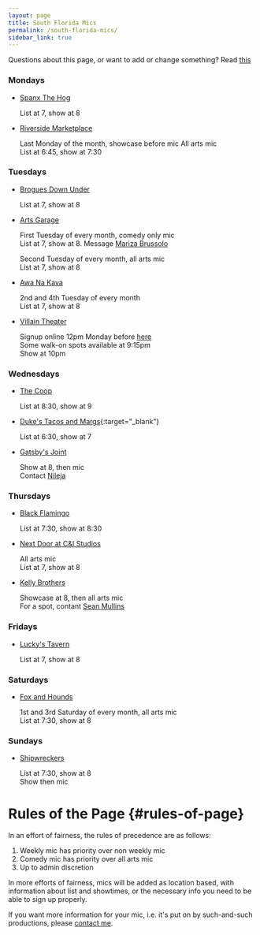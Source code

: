 ```yaml
---
layout: page
title: South Florida Mics
permalink: /south-florida-mics/
sidebar_link: true
---
```

Questions about this page, or want to add or change something? Read [this](#rules-of-page)
### Mondays
* [Spanx The Hog](https://goo.gl/maps/bmRxkxoqnB9uunEW7)

   List at 7, show at 8

* [Riverside Marketplace](https://g.page/RiversidePlantation?share)

   Last Monday of the month, showcase before mic
   All arts mic  
   List at 6:45, show at 7:30


### Tuesdays
* [Brogues Down Under](https://goo.gl/maps/si99KmtxrLDfVA3S9)

   List at 7, show at 8

* [Arts Garage](https://goo.gl/maps/ezaCaRiHiBXRZSfJ9)

   First Tuesday of every month, comedy only mic  
   List at 7, show at 8. Message [Mariza Brussolo](https://www.instagram.com/marizabrussolo/)

   Second Tuesday of every month, all arts mic  
   List at 7, show at 8

* [Awa Na Kava](https://g.page/AwaNaKava?share)

   2nd and 4th Tuesday of every month  
   List at 7, show at 8

* [Villain Theater](https://g.page/villaintheater?share)

   Signup online 12pm Monday before [here](https://www.villaintheater.com/openmic)  
   Some walk-on spots available at 9:15pm  
   Show at 10pm

### Wednesdays
* [The Coop](https://goo.gl/maps/f1XJEp9AUN4eXzj27)

   List at 8:30, show at 9

* [Duke's Tacos and Margs](https://goo.gl/maps/xHvDgy38rN7bKjqC7){:target="_blank"}

   List at 6:30, show at 7

* [Gatsby's Joint](https://g.page/gatsbysjoint?share)

   Show at 8, then mic  
   Contact [Nileja](https://www.instagram.com/nilejacomedian/)

### Thursdays
* [Black Flamingo](https://g.page/BlackFlamingoBrewingCompany?share)

   List at 7:30, show at 8:30

* [Next Door at C&I Studios](https://g.page/nextdoorci?share)

   All arts mic  
   List at 7, show at 8

* [Kelly Brothers](https://g.page/kelly-brothers-irish-pub-fl?share)

  Showcase at 8, then all arts mic  
  For a spot, contant [Sean Mullins](https://www.instagram.com/seantmullins/)

### Fridays
* [Lucky's Tavern](https://g.page/luckystavern?share)

   List at 7, show at 8

### Saturdays
* [Fox and Hounds](https://goo.gl/maps/LYnSiCkQ96b1K39r6)

   1st and 3rd Saturday of every month, all arts mic  
   List at 7:30, show at 8

### Sundays
* [Shipwreckers](https://goo.gl/maps/erpLKJs64VGJpFnJ6)

   List at 7:30, show at 8  
   Show then mic
  




# Rules of the Page {#rules-of-page}
In an effort of fairness, the rules of precedence are as follows: 
1. Weekly mic has priority over non weekly mic
2. Comedy mic has priority over all arts mic
3. Up to admin discretion

In more efforts of fairness, mics will be added as location based,
with information about list and showtimes, or the necessary info you need
to be able to sign up properly. 

If you want more information for your mic, i.e. it's put on by such-and-such productions, please [contact me](mailto:max.haub@gmail.com). 
